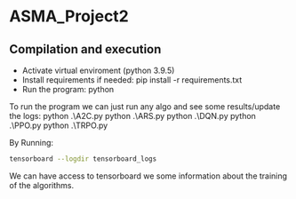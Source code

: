 # ASMA_Project2

## Compilation and execution

- Activate virtual enviroment (python 3.9.5)
- Install requirements if needed: pip install -r requirements.txt
- Run the program: python 

To run the program we can just run any algo and see some results/update the logs:
python .\A2C.py
python .\ARS.py
python .\DQN.py
python .\PPO.py
python .\TRPO.py

By Running:
```bash
tensorboard --logdir tensorboard_logs
```
We can have access to tensorboard we some information about the training of the algorithms.